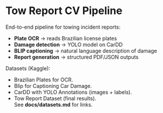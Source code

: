 # Tow Report CV Pipeline

End-to-end pipeline for towing incident reports:
- **Plate OCR** → reads Brazilian license plates
- **Damage detection** → YOLO model on CarDD
- **BLIP captioning** → natural language description of damage
- **Report generation** → structured PDF/JSON outputs

Datasets (Kaggle):
- Brazilian Plates for OCR.  
- Blip for Captioning Car Damage.  
- CarDD with YOLO Annotations (images + labels).  
- Tow Report Dataset (final results).  
See **docs/datasets.md** for links.

